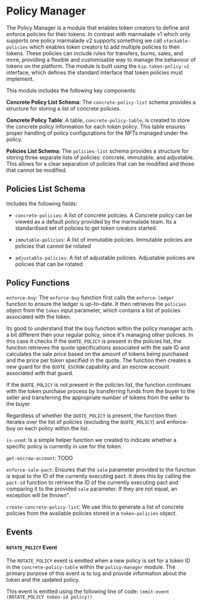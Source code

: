 

# Policy Manager

The Policy Manager is a module that enables token creators to define and enforce policies for their tokens. In contrast with marmalade v1 which only supports one policy marmalade v2 supports something we call `stackable-policies` which enables token creators to add multiple policies to their tokens. These policies can include rules for transfers, burns, sales, and more, providing a flexible and customisable way to manage the behaviour of tokens on the platform. The module is built using the `kip.token-policy-v2` interface, which defines the standard interface that token policies must implement.

  
This module includes the following key components:
  

**Concrete Policy List Schema**: The `concrete-policy-list` schema provides a structure for storing a list of concrete policies.

**Concrete Policy Table**: A table, `concrete-policy-table`, is created to store the concrete policy information for each token policy. This table ensures proper handling of policy configurations for the NFTs managed under the policy.

**Policies List Schema**: The `policies-list` schema provides a structure for storing three separate lists of policies: concrete, immutable, and adjustable. This allows for a clear separation of policies that can be modified and those that cannot be modified.


  
## Policies List Schema
 Includes the following fields:


-  `concrete-policies`: A list of concrete policies.
A Concrete policy can be viewed as a default policy provided by the marmalade team. Its a standardised set of policies to get token creators started.
  

-  `immutable-policies`: A list of immutable policies.
Immutable policies are policies that cannot be rotated

  
-  `adjustable-policies`: A list of adjustable policies.
Adjustable policies are policies that can be rotated

   

## Policy Functions
  
`enforce-buy`: The `enforce-buy` function first calls the `enforce-ledger` function to ensure the ledger is up-to-date. It then retrieves the `policies` object from the `token` input parameter, which contains a list of policies associated with the token.

Its good to understand that the buy function within the policy manager acts a bit different then your regular policy, since it's managing other policies. In this case it checks
If the `QUOTE_POLICY` is present in the policies list, the function retrieves the quote specifications associated with the sale ID and calculates the sale price based on the amount of tokens being purchased and the price per token specified in the quote. The function then creates a new guard for the `QUOTE_ESCROW` capability and an escrow account associated with that guard.

If the `QUOTE_POLICY` is not present in the policies list, the function continues with the token purchase process by transferring funds from the buyer to the seller and transferring the appropriate number of tokens from the seller to the buyer.

Regardless of whether the `QUOTE_POLICY` is present, the function then iterates over the list of policies (excluding the `QUOTE_POLICY`) and enforce-buy on each policy within the list.

  
`is-used`:  Is a simple helper function we created to indicate whether a specific policy is currently in use for the token.

`get-escrow-account`:  TODO


`enforce-sale-pact`: Ensures that the `sale` parameter provided to the function is equal to the ID of the currently executing pact. It does this by calling the `pact-id` function to retrieve the ID of the currently executing pact and comparing it to the provided `sale` parameter. If they are not equal, an exception will be thrown". 

`create-concrete-policy-list`: We use this to generate a list of concrete policies from the available policies stored in a `token-policies` object.

## Events

 
#### `ROTATE_POLICY` Event
  
The `ROTATE_POLICY` event is emitted when a new policy is set for a token ID in the `concrete-policy-table` within the `policy-manager` module. The primary purpose of this event is to log and provide information about the token and the updated policy.

This event is emitted using the following line of code:
`(emit-event (ROTATE_POLICY token-id policy))`

